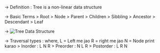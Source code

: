 -> Definition : Tree is a non-linear data structure

-> Basic Terms
    > Root
    > Node
    > Parent
    > Children
    > Sibbling
    > Ancestor
    > Descendant
    > Leaf

-> ![Tree Data Structure](https://www.tutorialride.com/images/data-structures/structure-of-tree.jpeg)

-> Traversal types : 
    where, 
        L = Left me jao
        R = right me jao
        N = Node print karao
    > Inorder : L N R
    > Preorder : N L R
    > Postorder : L R N